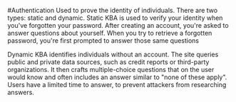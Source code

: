 #Authentication 
Used to prove the identity of individuals. There are two types: static and dynamic.
Static KBA is used to verify your identity when you've forgotten your password. After creating an account, you're asked to answer questions about yourself. When you try to retrieve a forgotten password, you're first prompted to answer those same questions

Dynamic KBA identifies individuals without an account. The site queries public and private data sources, such as credit reports or third-party organizations. It then crafts multiple-choice questions that on the user would know and often includes an answer similar to "none of these apply". Users have a limited time to answer, to prevent attackers from researching answers.